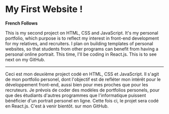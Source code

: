 # My First Website !

**French Follows**

This is my second project on HTML, CSS and JavaScript. It's my personal portfolio, which purpose is to reflect my interest in front-end development for my relatives, and recruiters. I plan on building templates of personal websites, so that students from other programs can benefit from having a personal online portrait. This time, I'll be coding in React.js. This is to see next on my GitHub.

__________________________________________________________________________________________________________________________________________________________________

Ceci est mon deuxième project codé en HTML, CSS et JavaScript. Il s'agit de mon portfolio personel, dont l'objectif est de refléter mon intérêt pour le développement front-end, aussi bien pour mes proches que pour les recruteurs. Je prévois de coder des modèles de portfolios personels, pour que des étudiants d'autres programmes que l'informatique puissent bénéficier d'un portrait personel en ligne. Cette fois ci, le projet sera codé en React.js. C'est à venir bientôt. sur mon GitHub.
